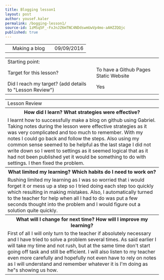 ```yaml
---
title: Blogging lesson1
layout: post
author: yousef.kaler
permalink: /bogging-lesson1/
source-id: 1zMSq5F_-FxJnJZ6mTNC4NDdswmUwVp4mo-aAHZZQQjc
published: true
---
```

<table>
  <tr>
    <td></td>
    <td>Making a blog</td>
    <td></td>
    <td>09/09/2016</td>
  </tr>
</table>


<table>
  <tr>
    <td>Starting point:</td>
    <td></td>
  </tr>
  <tr>
    <td>Target for this lesson?</td>
    <td>To have a Github Pages Static Website</td>
  </tr>
  <tr>
    <td>Did I reach my target? 
(add details to "Lesson Review")</td>
    <td> Yes</td>
  </tr>
</table>


<table>
  <tr>
    <td>Lesson Review</td>
  </tr>
  <tr>
    <th>How did I learn? What strategies were effective? </th>
  </tr>
  <tr>
    <td>I learnt how to successfully make a blog on github using Gabriel. Taking notes during the lesson were effective strategies as it was very complicated and too much to remember. With my notes I could go back and follow the steps. Also using my common sense seemed to be helpful as the last stage I did not write down so I went to settings as it seemed logical that as it had not been published yet it would be something to do with settings. I then fixed the problem.</td>
  </tr>
  <tr>
    <th>What limited my learning? Which habits do I need to work on? </th>
  </tr>
  <tr>
    <td>Rushing limited my learning as I was so worried that i would forget it or mess up a step so  I tried doing each step too quickly which resulting in making mistakes. Also, I automatically turned to the teacher for help when all I had to do was put a few seconds thought into the problem and I would figure out a solution quite quickly.</td>
  </tr>
  <tr>
    <th>What will I change for next time? How will I improve my learning?</th>
  </tr>
  <tr>
    <td>First of all I will only turn to the teacher if absolutely necessary and I have tried to solve a problem several times. As said earlier I will take my time and not rush, but at the same time don't start going off task and still be efficient. I will also listen to my teacher even more carefully and hopefully not even have to rely on notes as I will understand and remember whatever it is I'm doing as he"s showing us how.</td>
  </tr>
</table>


